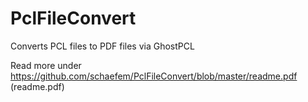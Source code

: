# PclFileConvert
Converts PCL files to PDF files via GhostPCL

Read more under https://github.com/schaefem/PclFileConvert/blob/master/readme.pdf (readme.pdf)
